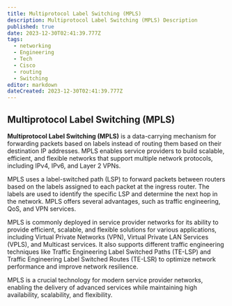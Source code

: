 ```yaml
---
title: Multiprotocol Label Switching (MPLS)
description: Multiprotocol Label Switching (MPLS) Description
published: true
date: 2023-12-30T02:41:39.777Z
tags:
  - networking
  - Engineering
  - Tech
  - Cisco
  - routing
  - Switching
editor: markdown
dateCreated: 2023-12-30T02:41:39.777Z
---
```

## Multiprotocol Label Switching (MPLS)

**Multiprotocol Label Switching (MPLS)** is a data-carrying mechanism for forwarding packets based on labels instead of routing them based on their destination IP addresses. MPLS enables service providers to build scalable, efficient, and flexible networks that support multiple network protocols, including IPv4, IPv6, and Layer 2 VPNs.

MPLS uses a label-switched path (LSP) to forward packets between routers based on the labels assigned to each packet at the ingress router. The labels are used to identify the specific LSP and determine the next hop in the network. MPLS offers several advantages, such as traffic engineering, QoS, and VPN services.

MPLS is commonly deployed in service provider networks for its ability to provide efficient, scalable, and flexible solutions for various applications, including Virtual Private Networks (VPN), Virtual Private LAN Services (VPLS), and Multicast services. It also supports different traffic engineering techniques like Traffic Engineering Label Switched Paths (TE-LSP) and Traffic Engineering Label Switched Routes (TE-LSR) to optimize network performance and improve network resilience.

MPLS is a crucial technology for modern service provider networks, enabling the delivery of advanced services while maintaining high availability, scalability, and flexibility.